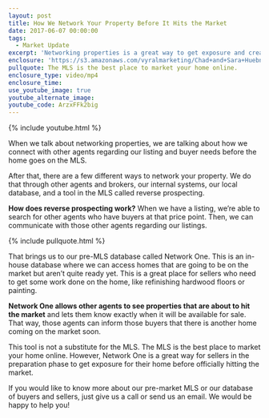 ```yaml
---
layout: post
title: How We Network Your Property Before It Hits the Market
date: 2017-06-07 00:00:00
tags:
  - Market Update
excerpt: 'Networking properties is a great way to get exposure and create interest among prospective buyers. We use a few different tools to communicate with other agents regarding our listing and buyer needs. We even have a tool called Network One that helps create interest for properties before they are officially on the market. To learn more about how networking properties can help you, watch this short video.'
enclosure: 'https://s3.amazonaws.com/vyralmarketing/Chad+and+Sara+Huebner/Videos/2017/July/Chad+%2526+Sara+Huebener+With+Edina+Realty-+How+We+Network+Your+Property+Before+It+Hits+the+Market.mp4'
pullquote: The MLS is the best place to market your home online.
enclosure_type: video/mp4
enclosure_time:
use_youtube_image: true
youtube_alternate_image:
youtube_code: ArzxFFk2big
---
```



{% include youtube.html %}

When we talk about networking properties, we are talking about how we connect with other agents regarding our listing and buyer needs before the home goes on the MLS.

After that, there are a few different ways to network your property. We do that through other agents and brokers, our internal systems, our local database, and a tool in the MLS called reverse prospecting.

**How does reverse prospecting work?** When we have a listing, we’re able to search for other agents who have buyers at that price point. Then, we can communicate with those other agents regarding our listings.

{% include pullquote.html %}

That brings us to our pre-MLS database called Network One. This is an in-house database where we can access homes that are going to be on the market but aren’t quite ready yet. This is a great place for sellers who need to get some work done on the home, like refinishing hardwood floors or painting.

**Network One allows other agents to see properties that are about to hit the market** and lets them know exactly when it will be available for sale. That way, those agents can inform those buyers that there is another home coming on the market soon.

This tool is not a substitute for the MLS. The MLS is the best place to market your home online. However, Network One is a great way for sellers in the preparation phase to get exposure for their home before officially hitting the market.

If you would like to know more about our pre-market MLS or our database of buyers and sellers, just give us a call or send us an email. We would be happy to help you!